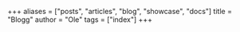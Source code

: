 +++
aliases = ["posts", "articles", "blog", "showcase", "docs"]
title = "Blogg"
author = "Ole"
tags = ["index"]
+++

